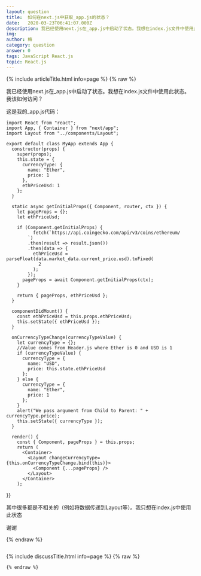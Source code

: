 ```yaml
---
layout: question
title:  如何在next.js中获取_app.js的状态？
date:   2020-03-23T06:41:07.000Z
description: 我已经使用next.js在_app.js中启动了状态。我想在index.js文件中使用此状态。我该如何访问？这是我的_app.js代码：impor...
img: 
author: 梅
category: question
answer: 0
tags: JavaScript React.js
topic: React.js
---
```

<div class="article-root">
  <div class="article">
    {% include articleTitle.html info=page %}
    {% raw %}
    <div class="article-content"><p><font style="vertical-align: inherit;"><font style="vertical-align: inherit;">我已经使用next.js在_app.js中启动了状态。</font><font style="vertical-align: inherit;">我想在index.js文件中使用此状态。</font><font style="vertical-align: inherit;">我该如何访问？</font></font></p>

<p><font style="vertical-align: inherit;"><font style="vertical-align: inherit;">这是我的_app.js代码：</font></font></p>

<pre><code>import React from "react";<font></font>
import App, { Container } from "next/app";<font></font>
import Layout from "../components/Layout";<font></font>
<font></font>
export default class MyApp extends App {<font></font>
  constructor(props) {<font></font>
    super(props);<font></font>
    this.state = {<font></font>
      currencyType: {<font></font>
        name: "Ether",<font></font>
        price: 1<font></font>
      },<font></font>
      ethPriceUsd: 1<font></font>
    };<font></font>
  }<font></font>
<font></font>
  static async getInitialProps({ Component, router, ctx }) {<font></font>
    let pageProps = {};<font></font>
    let ethPriceUsd;<font></font>
<font></font>
    if (Component.getInitialProps) {<font></font>
          fetch(`https://api.coingecko.com/api/v3/coins/ethereum/<font></font>
        `)<font></font>
        .then(result =&gt; result.json())<font></font>
        .then(data =&gt; {<font></font>
          ethPriceUsd = parseFloat(data.market_data.current_price.usd).toFixed(<font></font>
            2<font></font>
          );<font></font>
        });<font></font>
      pageProps = await Component.getInitialProps(ctx);<font></font>
    }<font></font>
<font></font>
    return { pageProps, ethPriceUsd };<font></font>
  }<font></font>
<font></font>
  componentDidMount() {<font></font>
    const ethPriceUsd = this.props.ethPriceUsd;<font></font>
    this.setState({ ethPriceUsd });<font></font>
  }<font></font>
<font></font>
  onCurrencyTypeChange(currencyTypeValue) {<font></font>
    let currencyType = {};<font></font>
    //Value comes from Header.js where Ether is 0 and USD is 1<font></font>
    if (currencyTypeValue) {<font></font>
      currencyType = {<font></font>
        name: "USD",<font></font>
        price: this.state.ethPriceUsd<font></font>
      };<font></font>
    } else {<font></font>
      currencyType = {<font></font>
        name: "Ether",<font></font>
        price: 1<font></font>
      };<font></font>
    }<font></font>
    alert("We pass argument from Child to Parent: " + currencyType.price);<font></font>
    this.setState({ currencyType });<font></font>
  }<font></font>
<font></font>
  render() {<font></font>
    const { Component, pageProps } = this.props;<font></font>
    return (<font></font>
      &lt;Container&gt;<font></font>
        &lt;Layout changeCurrencyType={this.onCurrencyTypeChange.bind(this)}&gt;<font></font>
          &lt;Component {...pageProps} /&gt;<font></font>
        &lt;/Layout&gt;<font></font>
      &lt;/Container&gt;<font></font>
    );<font></font>
</code></pre>

<p><font style="vertical-align: inherit;"><font style="vertical-align: inherit;">}}</font></font></p>

<p><font style="vertical-align: inherit;"><font style="vertical-align: inherit;">其中很多都是不相关的（例如将数据传递到Layout等）。</font><font style="vertical-align: inherit;">我只想在index.js中使用此状态</font></font></p>

<p><font style="vertical-align: inherit;"><font style="vertical-align: inherit;">谢谢</font></font></p></div>
    {% endraw %}
  </div>
  <p style="height: 0;width:0;overflow: hidden;"> 第2859篇《如何在next.js中获取_app.js的状态？》来自Winter(https://github.com/aiyld/aiyld.github.io)的站点</p>
  <div class="discuss-wrapper">
    {% include discussTitle.html info=page %}
    {% raw %}
    
    {% endraw %}
  </div>
<div>

